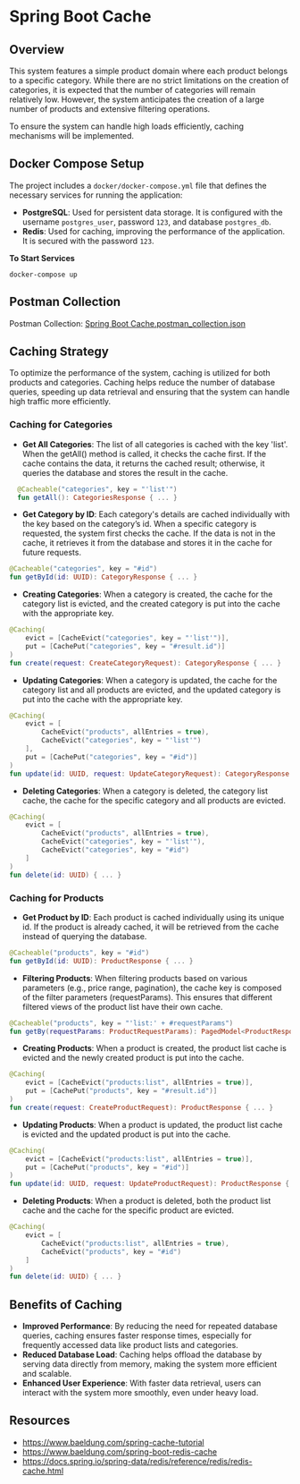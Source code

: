 # Spring Boot Cache

## Overview
This system features a simple product domain where each product belongs to a specific category. 
While there are no strict limitations on the creation of categories, it is expected that the number of categories will remain relatively low. 
However, the system anticipates the creation of a large number of products and extensive filtering operations.

To ensure the system can handle high loads efficiently, caching mechanisms will be implemented.

## Docker Compose Setup
The project includes a `docker/docker-compose.yml` file that defines the necessary services for running the application:
* **PostgreSQL**: Used for persistent data storage. It is configured with the username `postgres_user`, password `123`, and database `postgres_db`.
* **Redis**: Used for caching, improving the performance of the application. It is secured with the password `123`.

**To Start Services**
```shell
docker-compose up
```

## Postman Collection
Postman Collection: [Spring Boot Cache.postman_collection.json](postman/Spring%20Boot%20Cache.postman_collection.json)

## Caching Strategy
To optimize the performance of the system, caching is utilized for both products and categories. 
Caching helps reduce the number of database queries, speeding up data retrieval and ensuring that the system can handle high traffic more efficiently.

### Caching for Categories
* **Get All Categories**: The list of all categories is cached with the key 'list'. 
When the getAll() method is called, it checks the cache first. 
If the cache contains the data, it returns the cached result; otherwise, it queries the database and stores the result in the cache.

```kotlin
  @Cacheable("categories", key = "'list'")
  fun getAll(): CategoriesResponse { ... }
```

* **Get Category by ID**: Each category's details are cached individually with the key based on the category’s id. 
When a specific category is requested, the system first checks the cache. 
If the data is not in the cache, it retrieves it from the database and stores it in the cache for future requests.

```kotlin
@Cacheable("categories", key = "#id")
fun getById(id: UUID): CategoryResponse { ... }
```

* **Creating Categories**: When a category is created, the cache for the category list is evicted, 
and the created category is put into the cache with the appropriate key.

```kotlin
@Caching(
    evict = [CacheEvict("categories", key = "'list'")],
    put = [CachePut("categories", key = "#result.id")]
)
fun create(request: CreateCategoryRequest): CategoryResponse { ... }
```

* **Updating Categories**: When a category is updated, the cache for the category list and all products are evicted,
and the updated category is put into the cache with the appropriate key.

```kotlin
@Caching(
    evict = [
        CacheEvict("products", allEntries = true),
        CacheEvict("categories", key = "'list'")
    ],
    put = [CachePut("categories", key = "#id")]
)
fun update(id: UUID, request: UpdateCategoryRequest): CategoryResponse { ... }
```

* **Deleting Categories**: When a category is deleted, the category list cache, the cache for the specific category and all products are evicted.

```kotlin
@Caching(
    evict = [
        CacheEvict("products", allEntries = true),
        CacheEvict("categories", key = "'list'"),
        CacheEvict("categories", key = "#id")
    ]
)
fun delete(id: UUID) { ... }
```

### Caching for Products
* **Get Product by ID**: Each product is cached individually using its unique id. 
If the product is already cached, it will be retrieved from the cache instead of querying the database.

```kotlin
@Cacheable("products", key = "#id")
fun getById(id: UUID): ProductResponse { ... }
```

* **Filtering Products**: When filtering products based on various parameters (e.g., price range, pagination), 
the cache key is composed of the filter parameters (requestParams). This ensures that different filtered views of the product list have their own cache.

```kotlin
@Cacheable("products", key = "'list:' + #requestParams")
fun getBy(requestParams: ProductRequestParams): PagedModel<ProductResponse> { ... }
```

* **Creating Products**: When a product is created, the product list cache is evicted and the newly created product is put into the cache.

```kotlin
@Caching(
    evict = [CacheEvict("products:list", allEntries = true)],
    put = [CachePut("products", key = "#result.id")]
)
fun create(request: CreateProductRequest): ProductResponse { ... }
```

* **Updating Products**: When a product is updated, the product list cache is evicted and the updated product is put into the cache.

```kotlin
@Caching(
    evict = [CacheEvict("products:list", allEntries = true)],
    put = [CachePut("products", key = "#id")]
)
fun update(id: UUID, request: UpdateProductRequest): ProductResponse { ... }
```

* **Deleting Products**: When a product is deleted, both the product list cache and the cache for the specific product are evicted.

```kotlin
@Caching(
    evict = [
        CacheEvict("products:list", allEntries = true),
        CacheEvict("products", key = "#id")
    ]
)
fun delete(id: UUID) { ... }
```

## Benefits of Caching
* **Improved Performance**: By reducing the need for repeated database queries, caching ensures faster response times, 
especially for frequently accessed data like product lists and categories.
* **Reduced Database Load**: Caching helps offload the database by serving data directly from memory, making the system more efficient and scalable.
* **Enhanced User Experience**: With faster data retrieval, users can interact with the system more smoothly, even under heavy load.

## Resources
* https://www.baeldung.com/spring-cache-tutorial
* https://www.baeldung.com/spring-boot-redis-cache
* https://docs.spring.io/spring-data/redis/reference/redis/redis-cache.html
